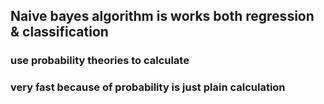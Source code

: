 ## Naive bayes algorithm is works both regression & classification
### use probability theories to calculate
### very fast because of probability is just plain calculation